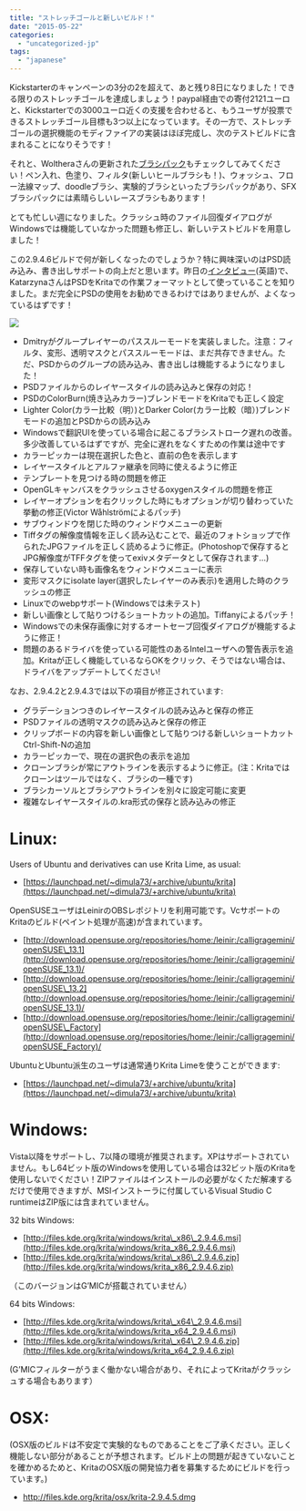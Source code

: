 ```yaml
---
title: "ストレッチゴールと新しいビルド！"
date: "2015-05-22"
categories: 
  - "uncategorized-jp"
tags: 
  - "japanese"
---
```


Kickstarterのキャンペーンの3分の2を超えて、あと残り8日になりました！できる限りのストレッチゴールを達成しましょう！paypal経由での寄付2121ユーロと、Kickstarterでの3000ユーロ近くの支援を合わせると、もうユーザが投票できるストレッチゴール目標も3つ以上になっています。その一方で、ストレッチゴールの選択機能のモディファイアの実装はほぼ完成し、次のテストビルドに含まれることになりそうです！

それと、Woltheraさんの更新された[ブラシパック](https://forum.kde.org/viewtopic.php?f=274&t=125125)もチェックしてみてください！ペン入れ、色塗り、フィルタ(新しいヒールブラシも！)、ウォッシュ、フロー法線マップ、doodleブラシ、実験的ブラシといったブラシパックがあり、SFXブラシパックには素晴らしいレースブラシもあります！

とても忙しい週になりました。クラッシュ時のファイル回復ダイアログがWindowsでは機能していなかった問題も修正し、新しいテストビルドを用意しました！

この2.9.4.6ビルドで何が新しくなったのでしょうか？特に興味深いのはPSD読み込み、書き出しサポートの向上だと思います。昨日の[インタビュー](https://krita.org/item/krita-comes-to-discworld/)(英語)で、KatarzynaさんはPSDをKritaでの作業フォーマットとして使っていることを知りました。まだ完全にPSDの使用をお勧めできるわけではありませんが、よくなっているはずです！

![](/images/posts/2015/passthtrough.png)

- Dmitryがグループレイヤーのパススルーモードを実装しました。注意：フィルタ、変形、透明マスクとパススルーモードは、まだ共存できません。ただ、PSDからのグループの読み込み、書き出しは機能するようになりました！
- PSDファイルからのレイヤースタイルの読み込みと保存の対応！
- PSDのColorBurn(焼き込みカラー)ブレンドモードをKritaでも正しく設定
- Lighter Color(カラー比較（明）)とDarker Color(カラー比較（暗）)ブレンドモードの追加とPSDからの読み込み
- Windowsで翻訳UIを使っている場合に起こるブラシストローク遅れの改善。多少改善しているはずですが、完全に遅れをなくすための作業は途中です
- カラーピッカーは現在選択した色と、直前の色を表示します
- レイヤースタイルとアルファ継承を同時に使えるように修正
- テンプレートを見つける時の問題を修正
- OpenGLキャンバスをクラッシュさせるoxygenスタイルの問題を修正
- レイヤーオプションを右クリックした時にもオプションが切り替わっていた挙動の修正(Victor Wåhlströmによるパッチ)
- サブウィンドウを閉じた時のウィンドウメニューの更新
- Tiffタグの解像度情報を正しく読み込むことで、最近のフォトショップで作られたJPGファイルを正しく読めるように修正。(Photoshopで保存するとJPG解像度がTFFタグを使ってexivメタデータとして保存されます…)
- 保存していない時も画像名をウィンドウメニューに表示
- 変形マスクにisolate layer(選択したレイヤーのみ表示)を適用した時のクラッシュの修正
- Linuxでのwebpサポート(Windowsでは未テスト)
- 新しい画像として貼りつけるショートカットの追加。Tiffanyによるパッチ！
- Windowsでの未保存画像に対するオートセーブ回復ダイアログが機能するように修正！
- 問題のあるドライバを使っている可能性のあるIntelユーザへの警告表示を追加。Kritaが正しく機能しているならOKをクリック、そうではない場合は、ドライバをアップデートしてください!

なお、2.9.4.2と2.9.4.3では以下の項目が修正されています:

- グラデーションつきのレイヤースタイルの読み込みと保存の修正
- PSDファイルの透明マスクの読み込みと保存の修正
- クリップボードの内容を新しい画像として貼りつける新しいショートカットCtrl-Shift-Nの追加
- カラーピッカーで、現在の選択色の表示を追加
- クローンブラシが常にアウトラインを表示するように修正。(注：Kritaではクローンはツールではなく、ブラシの一種です)
- ブラシカーソルとブラシアウトラインを別々に設定可能に変更
- 複雑なレイヤースタイルの.kra形式の保存と読み込みの修正

# Linux:

Users of Ubuntu and derivatives can use Krita Lime, as usual:

- [https://launchpad.net/~dimula73/+archive/ubuntu/krita](https://launchpad.net/~dimula73/+archive/ubuntu/krita)

OpenSUSEユーザはLeinirのOBSレポジトリを利用可能です。VcサポートのKritaのビルド(ペイント処理が高速)が含まれています。

- [http://download.opensuse.org/repositories/home:/leinir:/calligragemini/openSUSE\_13.1](http://download.opensuse.org/repositories/home:/leinir:/calligragemini/openSUSE_13.1)/
- [http://download.opensuse.org/repositories/home:/leinir:/calligragemini/openSUSE\_13.2](http://download.opensuse.org/repositories/home:/leinir:/calligragemini/openSUSE_13.1)/
- [http://download.opensuse.org/repositories/home:/leinir:/calligragemini/openSUSE\_Factory](http://download.opensuse.org/repositories/home:/leinir:/calligragemini/openSUSE_Factory)/

UbuntuとUbuntu派生のユーザは通常通りKrita Limeを使うことができます:

- [https://launchpad.net/~dimula73/+archive/ubuntu/krita](https://launchpad.net/~dimula73/+archive/ubuntu/krita)

# Windows:

Vista以降をサポートし、7以降の環境が推奨されます。XPはサポートされていません。もし64ビット版のWindowsを使用している場合は32ビット版のKritaを使用しないでください！ZIPファイルはインストールの必要がなくただ解凍するだけで使用できますが、MSIインストーラに付属しているVisual Studio C runtimeはZIP版には含まれていません。

32 bits Windows:

- [http://files.kde.org/krita/windows/krita\_x86\_2.9.4.6.msi](http://files.kde.org/krita/windows/krita_x86_2.9.4.6.msi)
- [http://files.kde.org/krita/windows/krita\_x86\_2.9.4.6.zip](http://files.kde.org/krita/windows/krita_x86_2.9.4.6.zip)

（このバージョンはG’MICが搭載されていません）

64 bits Windows:

- [http://files.kde.org/krita/windows/krita\_x64\_2.9.4.6.msi](http://files.kde.org/krita/windows/krita_x64_2.9.4.6.msi)
- [http://files.kde.org/krita/windows/krita\_x64\_2.9.4.6.zip](http://files.kde.org/krita/windows/krita_x64_2.9.4.6.zip)

(G’MICフィルターがうまく働かない場合があり、それによってKritaがクラッシュする場合もあります）

# OSX:

(OSX版のビルドは不安定で実験的なものであることをご了承ください。正しく機能しない部分があることが予想されます。ビルド上の問題が起きていないことを確かめるためと、KritaのOSX版の開発協力者を募集するためにビルドを行っています。)

- http://files.kde.org/krita/osx/krita-2.9.4.5.dmg

